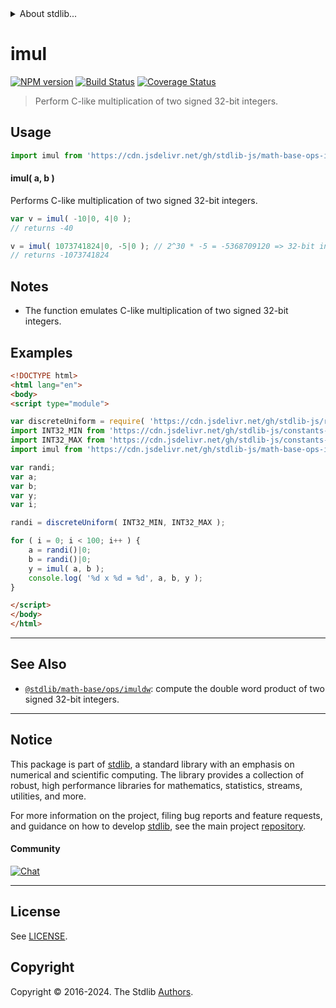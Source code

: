 <!--

@license Apache-2.0

Copyright (c) 2018 The Stdlib Authors.

Licensed under the Apache License, Version 2.0 (the "License");
you may not use this file except in compliance with the License.
You may obtain a copy of the License at

   http://www.apache.org/licenses/LICENSE-2.0

Unless required by applicable law or agreed to in writing, software
distributed under the License is distributed on an "AS IS" BASIS,
WITHOUT WARRANTIES OR CONDITIONS OF ANY KIND, either express or implied.
See the License for the specific language governing permissions and
limitations under the License.

-->


<details>
  <summary>
    About stdlib...
  </summary>
  <p>We believe in a future in which the web is a preferred environment for numerical computation. To help realize this future, we've built stdlib. stdlib is a standard library, with an emphasis on numerical and scientific computation, written in JavaScript (and C) for execution in browsers and in Node.js.</p>
  <p>The library is fully decomposable, being architected in such a way that you can swap out and mix and match APIs and functionality to cater to your exact preferences and use cases.</p>
  <p>When you use stdlib, you can be absolutely certain that you are using the most thorough, rigorous, well-written, studied, documented, tested, measured, and high-quality code out there.</p>
  <p>To join us in bringing numerical computing to the web, get started by checking us out on <a href="https://github.com/stdlib-js/stdlib">GitHub</a>, and please consider <a href="https://opencollective.com/stdlib">financially supporting stdlib</a>. We greatly appreciate your continued support!</p>
</details>

# imul

[![NPM version][npm-image]][npm-url] [![Build Status][test-image]][test-url] [![Coverage Status][coverage-image]][coverage-url] <!-- [![dependencies][dependencies-image]][dependencies-url] -->

> Perform C-like multiplication of two signed 32-bit integers.

<section class="intro">

</section>

<!-- /.intro -->



<section class="usage">

## Usage

```javascript
import imul from 'https://cdn.jsdelivr.net/gh/stdlib-js/math-base-ops-imul@esm/index.mjs';
```

#### imul( a, b )

Performs C-like multiplication of two signed 32-bit integers.

```javascript
var v = imul( -10|0, 4|0 );
// returns -40

v = imul( 1073741824|0, -5|0 ); // 2^30 * -5 = -5368709120 => 32-bit integer overflow
// returns -1073741824
```

</section>

<!-- /.usage -->

<!-- Package usage notes. Make sure to keep an empty line after the `section` element and another before the `/section` close. -->

<section class="notes">

## Notes

-   The function emulates C-like multiplication of two signed 32-bit integers.

</section>

<!-- /.notes -->

<section class="examples">

## Examples

<!-- eslint no-undef: "error" -->

```html
<!DOCTYPE html>
<html lang="en">
<body>
<script type="module">

var discreteUniform = require( 'https://cdn.jsdelivr.net/gh/stdlib-js/random-base-discrete-uniform' ).factory;
import INT32_MIN from 'https://cdn.jsdelivr.net/gh/stdlib-js/constants-int32-min@esm/index.mjs';
import INT32_MAX from 'https://cdn.jsdelivr.net/gh/stdlib-js/constants-int32-max@esm/index.mjs';
import imul from 'https://cdn.jsdelivr.net/gh/stdlib-js/math-base-ops-imul@esm/index.mjs';

var randi;
var a;
var b;
var y;
var i;

randi = discreteUniform( INT32_MIN, INT32_MAX );

for ( i = 0; i < 100; i++ ) {
    a = randi()|0;
    b = randi()|0;
    y = imul( a, b );
    console.log( '%d x %d = %d', a, b, y );
}

</script>
</body>
</html>
```

</section>

<!-- /.examples -->

<!-- Section for related `stdlib` packages. Do not manually edit this section, as it is automatically populated. -->

<section class="related">

* * *

## See Also

-   <span class="package-name">[`@stdlib/math-base/ops/imuldw`][@stdlib/math/base/ops/imuldw]</span><span class="delimiter">: </span><span class="description">compute the double word product of two signed 32-bit integers.</span>

</section>

<!-- /.related -->

<!-- Section for all links. Make sure to keep an empty line after the `section` element and another before the `/section` close. -->


<section class="main-repo" >

* * *

## Notice

This package is part of [stdlib][stdlib], a standard library with an emphasis on numerical and scientific computing. The library provides a collection of robust, high performance libraries for mathematics, statistics, streams, utilities, and more.

For more information on the project, filing bug reports and feature requests, and guidance on how to develop [stdlib][stdlib], see the main project [repository][stdlib].

#### Community

[![Chat][chat-image]][chat-url]

---

## License

See [LICENSE][stdlib-license].


## Copyright

Copyright &copy; 2016-2024. The Stdlib [Authors][stdlib-authors].

</section>

<!-- /.stdlib -->

<!-- Section for all links. Make sure to keep an empty line after the `section` element and another before the `/section` close. -->

<section class="links">

[npm-image]: http://img.shields.io/npm/v/@stdlib/math-base-ops-imul.svg
[npm-url]: https://npmjs.org/package/@stdlib/math-base-ops-imul

[test-image]: https://github.com/stdlib-js/math-base-ops-imul/actions/workflows/test.yml/badge.svg?branch=v0.2.1
[test-url]: https://github.com/stdlib-js/math-base-ops-imul/actions/workflows/test.yml?query=branch:v0.2.1

[coverage-image]: https://img.shields.io/codecov/c/github/stdlib-js/math-base-ops-imul/main.svg
[coverage-url]: https://codecov.io/github/stdlib-js/math-base-ops-imul?branch=main

<!--

[dependencies-image]: https://img.shields.io/david/stdlib-js/math-base-ops-imul.svg
[dependencies-url]: https://david-dm.org/stdlib-js/math-base-ops-imul/main

-->

[chat-image]: https://img.shields.io/gitter/room/stdlib-js/stdlib.svg
[chat-url]: https://app.gitter.im/#/room/#stdlib-js_stdlib:gitter.im

[stdlib]: https://github.com/stdlib-js/stdlib

[stdlib-authors]: https://github.com/stdlib-js/stdlib/graphs/contributors

[umd]: https://github.com/umdjs/umd
[es-module]: https://developer.mozilla.org/en-US/docs/Web/JavaScript/Guide/Modules

[deno-url]: https://github.com/stdlib-js/math-base-ops-imul/tree/deno
[deno-readme]: https://github.com/stdlib-js/math-base-ops-imul/blob/deno/README.md
[umd-url]: https://github.com/stdlib-js/math-base-ops-imul/tree/umd
[umd-readme]: https://github.com/stdlib-js/math-base-ops-imul/blob/umd/README.md
[esm-url]: https://github.com/stdlib-js/math-base-ops-imul/tree/esm
[esm-readme]: https://github.com/stdlib-js/math-base-ops-imul/blob/esm/README.md
[branches-url]: https://github.com/stdlib-js/math-base-ops-imul/blob/main/branches.md

[stdlib-license]: https://raw.githubusercontent.com/stdlib-js/math-base-ops-imul/main/LICENSE

<!-- <related-links> -->

[@stdlib/math/base/ops/imuldw]: https://github.com/stdlib-js/math-base-ops-imuldw/tree/esm

<!-- </related-links> -->

</section>

<!-- /.links -->
